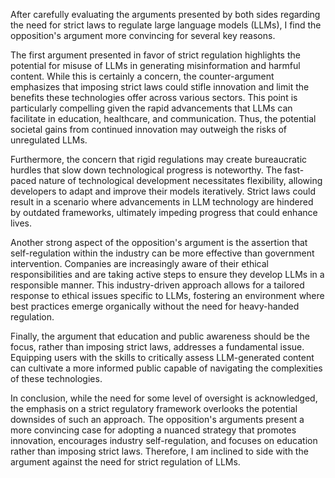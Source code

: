 After carefully evaluating the arguments presented by both sides regarding the need for strict laws to regulate large language models (LLMs), I find the opposition's argument more convincing for several key reasons.

The first argument presented in favor of strict regulation highlights the potential for misuse of LLMs in generating misinformation and harmful content. While this is certainly a concern, the counter-argument emphasizes that imposing strict laws could stifle innovation and limit the benefits these technologies offer across various sectors. This point is particularly compelling given the rapid advancements that LLMs can facilitate in education, healthcare, and communication. Thus, the potential societal gains from continued innovation may outweigh the risks of unregulated LLMs.

Furthermore, the concern that rigid regulations may create bureaucratic hurdles that slow down technological progress is noteworthy. The fast-paced nature of technological development necessitates flexibility, allowing developers to adapt and improve their models iteratively. Strict laws could result in a scenario where advancements in LLM technology are hindered by outdated frameworks, ultimately impeding progress that could enhance lives.

Another strong aspect of the opposition's argument is the assertion that self-regulation within the industry can be more effective than government intervention. Companies are increasingly aware of their ethical responsibilities and are taking active steps to ensure they develop LLMs in a responsible manner. This industry-driven approach allows for a tailored response to ethical issues specific to LLMs, fostering an environment where best practices emerge organically without the need for heavy-handed regulation.

Finally, the argument that education and public awareness should be the focus, rather than imposing strict laws, addresses a fundamental issue. Equipping users with the skills to critically assess LLM-generated content can cultivate a more informed public capable of navigating the complexities of these technologies.

In conclusion, while the need for some level of oversight is acknowledged, the emphasis on a strict regulatory framework overlooks the potential downsides of such an approach. The opposition's arguments present a more convincing case for adopting a nuanced strategy that promotes innovation, encourages industry self-regulation, and focuses on education rather than imposing strict laws. Therefore, I am inclined to side with the argument against the need for strict regulation of LLMs.